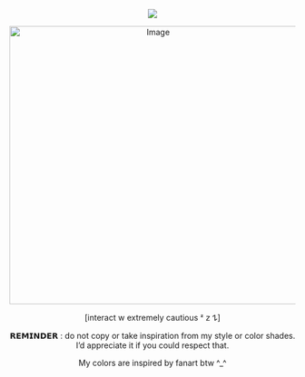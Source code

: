 <div align="center">
  
![](https://komarev.com/ghpvc/?username=D0NQUlX0TE&color=e2ca8c&base=1000&label=sours)

<img width="508" height="491" alt="Image" src="https://github.com/user-attachments/assets/81a83c1b-34ce-4750-bee8-d279ce3ca6e3" />
  
 [interact w extremely cautious ᶻ 𝗓 𐰁]

 𝗥𝗘𝗠𝗜𝗡𝗗𝗘𝗥 : do not copy or take inspiration from my style or color shades. I’d appreciate it if you could respect that.

 My colors are inspired by fanart btw ^_^

